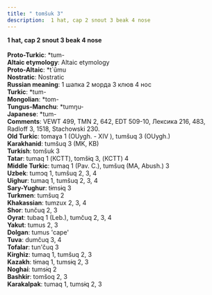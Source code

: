 ```yaml
---
title: " tomšuk 3"
description:  1 hat, cap 2 snout 3 beak 4 nose
---
```

<p data-pagefind-weight="0.5">
<strong> 1 hat, cap 2 snout 3 beak 4 nose</strong><br><br>
<strong>Proto-Turkic</strong>:  *tum-<br>
<strong>Altaic etymology</strong>:  Altaic etymology<br>
<strong> Proto-Altaic</strong>:  *t`ŭmu<br>
<strong>Nostratic</strong>:  Nostratic<br>
<strong>Russian meaning</strong>:  1 шапка 2 морда 3 клюв 4 нос<br>
<strong>Turkic</strong>:  *tum-<br>
<strong>Mongolian</strong>:  *tom-<br>
<strong>Tungus-Manchu</strong>:  *tumŋu-<br>
<strong>Japanese</strong>:  *tum-<br>
<strong>Comments</strong>:  VEWT 499, TMN 2, 642, EDT 509-10, Лексика 216, 483, Radloff 3, 1518, Stachowski 230.<br>
<strong>Old Turkic</strong>:  tomaɣa 1 (OUygh. - XIV ), tumšuq 3 (OUygh.)<br>
<strong>Karakhanid</strong>:  tumšuq 3 (MK, KB)<br>
<strong>Turkish</strong>:  tomšuk 3<br>
<strong>Tatar</strong>:  tumaq 1 (КСТТ), tomšɨq 3, (КСТТ) 4<br>
<strong>Middle Turkic</strong>:  tumaq 1 (Pav. C.), tumšuq (MA, Abush.) 3<br>
<strong>Uzbek</strong>:  tumɔq 1, tumšuq 2, 3, 4<br>
<strong>Uighur</strong>:  tumaq 1, tumšuq 2, 3, 4<br>
<strong>Sary-Yughur</strong>:  tɨmsɨq 3<br>
<strong>Turkmen</strong>:  tumšuq 2<br>
<strong>Khakassian</strong>:  tumzux 2, 3, 4<br>
<strong>Shor</strong>:  tunčuq 2, 3<br>
<strong>Oyrat</strong>:  tubaq 1 (Leb.), tumčuq 2, 3, 4<br>
<strong>Yakut</strong>:  tumus 2, 3<br>
<strong>Dolgan</strong>:  tumus 'cape'<br>
<strong>Tuva</strong>:  dumčuq 3, 4<br>
<strong>Tofalar</strong>:  tun'čuq 3<br>
<strong>Kirghiz</strong>:  tumaq 1, tumšuq 2, 3<br>
<strong>Kazakh</strong>:  tɨmaq 1, tumsɨq 2, 3<br>
<strong>Noghai</strong>:  tumsɨq 2<br>
<strong>Bashkir</strong>:  tomšoq 2, 3<br>
<strong>Karakalpak</strong>:  tumaq 1, tumsɨq 2, 3<br>

</p>
